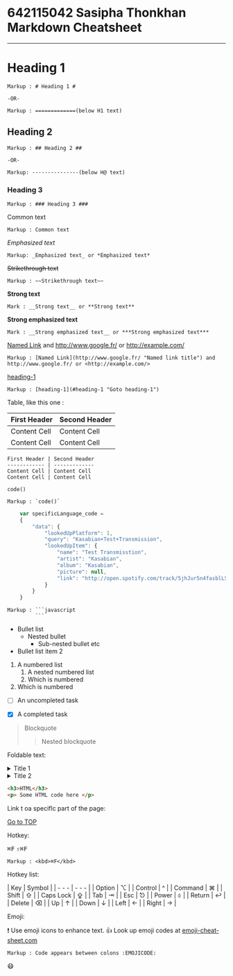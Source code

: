 642115042 Sasipha Thonkhan
Markdown Cheatsheet<a name="TOP"></a>
===================

----
# Heading 1 #

    Markup : # Heading 1 #

    -OR-

    Markup : =============(below H1 text)


## Heading 2 ##

    Markup : ## Heading 2 ##

    -OR-

    Markup: ---------------(below H@ text)

### Heading 3 ###

    Markup : ### Heading 3 ###

Common text

    Markup : Common text

_Emphasized text_

    Markup: _Emphasized text_ or *Emphasized text*

~~Strikethrough text~~ 

    Markup : ~~Strikethrough text~~ 

__Strong text__

    Mark : __Strong text__ or **Strong text**

__Strong emphasized text__

    Mark : __Strong emphasized text__ or ***Strong emphasized text***

[Named Link](http://www.google.fr/ "Named link title") and http://www.google.fr/ or <http://example.com/>

    Markup : [Named Link](http://www.google.fr/ "Named link title") and http://www.google.fr/ or <http://example.com/>

[heading-1](#heading-1 "Goto head-1")

    Markup : [heading-1](#heading-1 "Goto heading-1")

 Table, like this one : 

First Header | Second Header
------------ | -------------
Content Cell | Content Cell
Content Cell | Content Cell

```
First Header | Second Header
------------ | -------------
Content Cell | Content Cell
Content Cell | Content Cell
```

`code()`

    Markup : `code()`

```javascript
    var specificLanguage_code =
    {
        "data": {
            "lookedUpPlatform": 1,
            "query": "Kasabian+Test+Transmission",
            "lookedUpItem": {
                "name": "Test Transmisstion",
                "artist": "Kasabian",
                "album": "Kasabian",
                "picture": null,
                "link": "http://open.spotify.com/track/5jhJur5n4fasblLSCOcrTp"
            }
        }
    }

```

    Markup : ```javascript
             ```

* Bullet list
    * Nested bullet
        * Sub-nested bullet etc
* Bullet list item 2
1. A numbered list
    1. A nested numbered list  
    2. Which is numbered
2. Which is numbered

- [ ] An uncompleted task   
- [x] A completed task


> Blockquote    
>> Nested blockquote

Foldable text:

<details>
    <summary>Title 1</summary>
    <p>Content 1 Content 1 Content 1 Content 1</p>
</details>
<details>   
    <summary>Title 2</summary>
    <p>Content 2 Content 2 Content 2 Content 2</p>
</details>

```html
<h3>HTML</h3>
<p> Some HTML code here </p>
```

Link t oa speciflc part of the page:

[Go to TOP](#Top)

Hotkey:

<kbd>⌘F</kbd>
<kbd>⇧⌘F</kbd>

    Markup : <kbd>⌘F</kbd>

Hotkey list:

| Key | Symbol |
| - - - | - - - |
| Option | ⌥ |
| Control | ^ |
| Command | ⌘ |
| Shift | ⇧ |
| Caps Lock | ⇪ |
| Tab | ⇥ |
| Esc | ⎋ |
| Power | ⏀ |
| Return | ↩︎ |
| Delete | ⌫ |
| Up | ↑ |
| Down | ↓ |
| Left | ← |
| Right | → |

Emoji:

:exclamation: Use emoji icons to enhance text. :+1: Look up emoji codes at [emoji-cheat-sheet.com](http://emoji-cheat-sheet.com/)

    Markup : Code appears between colons :EMOJICODE:

:mask:







